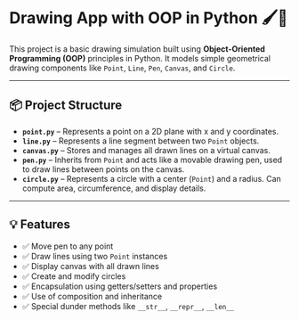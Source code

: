 # Drawing App with OOP in Python 🖌️🧩

This project is a basic drawing simulation built using **Object-Oriented Programming (OOP)** principles in Python. It models simple geometrical drawing components like `Point`, `Line`, `Pen`, `Canvas`, and `Circle`.

---

## 📦 Project Structure

- **`point.py`** – Represents a point on a 2D plane with x and y coordinates.
- **`line.py`** – Represents a line segment between two `Point` objects.
- **`canvas.py`** – Stores and manages all drawn lines on a virtual canvas.
- **`pen.py`** – Inherits from `Point` and acts like a movable drawing pen, used to draw lines between points on the canvas.
- **`circle.py`** – Represents a circle with a center (`Point`) and a radius. Can compute area, circumference, and display details.

---

## 💡 Features

- ✅ Move pen to any point  
- ✅ Draw lines using two `Point` instances  
- ✅ Display canvas with all drawn lines  
- ✅ Create and modify circles  
- ✅ Encapsulation using getters/setters and properties  
- ✅ Use of composition and inheritance  
- ✅ Special dunder methods like `__str__`, `__repr__`, `__len__`
